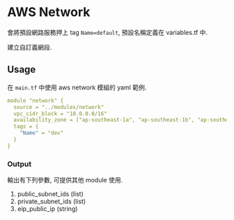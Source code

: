 # AWS Network

會將預設網路服務押上 tag `Name=default`, 預設名稱定義在 variables.tf 中.

建立自訂義網段.

## Usage

在 `main.tf` 中使用 aws network 模組的 yaml 範例.

```yaml
module "network" {
  source = "../modules/network"
  vpc_cidr_block = "10.0.0.0/16"
  availability_zone = ["ap-southeast-1a", "ap-southeast-1b", "ap-southeast-1c"]
  tags = {
    "Name" = "dev"
  }
}
```

### Output

輸出有下列參數, 可提供其他 module 使用.

1. public_subnet_ids (list)
2. private_subnet_ids (list)
3. eip_public_ip (string)
